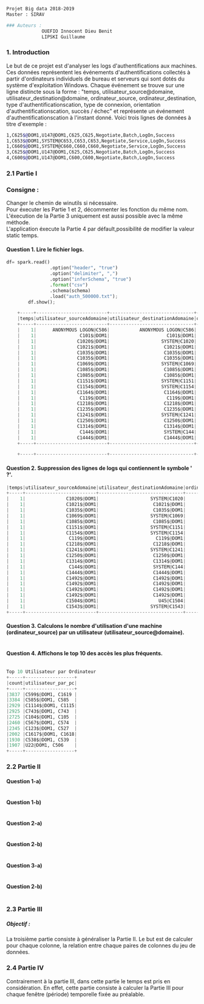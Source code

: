 ```bash
Projet Big data 2018-2019
Master : SIRAV
```
```````python
### Auteurs :
             OUEFIO Innocent Dieu Benit
             LIPSKI Guillaume
```````
### 1. Introduction
Le but de ce projet est d'analyser les logs d'authentifications aux machines. Ces données
représentent les événements d'authentifications collectés à partir d'ordinateurs individuels
de bureau et serveurs qui sont dotés du système d'exploitation Windows. Chaque événement se trouve sur une ligne distincte sous la forme : "temps, utilisateur_source@domaine, utilisateur_destination@domaine, ordinateur_source, ordinateur_destination, type d'authentificationscation, type de connexion, orientation d'authentificationscation, succès / échec" et représente un événement d'authentificationscation à l'instant donné.
Voici trois lignes de données à titre d'exemple :

````````bash
1,C625$@DOM1,U147@DOM1,C625,C625,Negotiate,Batch,LogOn,Success
1,C653$@DOM1,SYSTEM@C653,C653,C653,Negotiate,Service,LogOn,Success
1,C660$@DOM1,SYSTEM@C660,C660,C660,Negotiate,Service,LogOn,Success
3,C625$@DOM1,U147@DOM1,C625,C625,Negotiate,Batch,LogOn,Success
4,C600$@DOM1,U147@DOM1,C600,C600,Negotiate,Batch,LogOn,Success
````````
### 2.1 Partie I
### Consigne :
Changer le chemin de winutils si nécessaire.<br>
Pour éxecuter les Partie 1 et 2, décommenter les fonction du même nom.<br>
L'éxecution de la Partie 3 uniquement est aussi possible avec la même méthode.<br>
L'application éxecute la Partie 4 par défault,possibilité de modifier la valeur static temps.

#### Question 1. Lire le fichier logs.
``````````python
df= spark.read()
				.option("header", "true")
				.option("delimiter", ",")
				.option("inferSchema", "true")
				.format("csv")
				.schema(schema)
				.load("auth_500000.txt");
		df.show();

    +-----+--------------------------+-------------------------------+-----------------+----------------------+---------------------+-----------------+----------------------------+------------+
    |temps|utilisateur_sourceAdomaine|utilisateur_destinationAdomaine|ordinateur_source|ordinateur_destination|type_authentification|type_de_connexion|orientation_authentification|succes_echec|
    +-----+--------------------------+-------------------------------+-----------------+----------------------+---------------------+-----------------+----------------------------+------------+
    |    1|      ANONYMOUS LOGON@C586|           ANONYMOUS LOGON@C586|             C586|                  C586|                    ?|          Network|                      LogOff|     Success|
    |    1|                C101$@DOM1|                     C101$@DOM1|             C988|                  C988|                    ?|          Network|                      LogOff|     Success|
    |    1|               C1020$@DOM1|                   SYSTEM@C1020|            C1020|                 C1020|            Negotiate|          Service|                       LogOn|     Success|
    |    1|               C1021$@DOM1|                    C1021$@DOM1|            C1021|                  C625|             Kerberos|          Network|                       LogOn|     Success|
    |    1|               C1035$@DOM1|                    C1035$@DOM1|            C1035|                  C586|             Kerberos|          Network|                       LogOn|     Success|
    |    1|               C1035$@DOM1|                    C1035$@DOM1|             C586|                  C586|                    ?|          Network|                      LogOff|     Success|
    |    1|               C1069$@DOM1|                   SYSTEM@C1069|            C1069|                 C1069|            Negotiate|          Service|                       LogOn|     Success|
    |    1|               C1085$@DOM1|                    C1085$@DOM1|            C1085|                  C612|             Kerberos|          Network|                       LogOn|     Success|
    |    1|               C1085$@DOM1|                    C1085$@DOM1|             C612|                  C612|                    ?|          Network|                      LogOff|     Success|
    |    1|               C1151$@DOM1|                   SYSTEM@C1151|            C1151|                 C1151|            Negotiate|          Service|                       LogOn|     Success|
    |    1|               C1154$@DOM1|                   SYSTEM@C1154|            C1154|                 C1154|            Negotiate|          Service|                       LogOn|     Success|
    |    1|               C1164$@DOM1|                    C1164$@DOM1|             C625|                  C625|                    ?|          Network|                      LogOff|     Success|
    |    1|                C119$@DOM1|                     C119$@DOM1|             C119|                  C528|             Kerberos|          Network|                       LogOn|     Success|
    |    1|               C1218$@DOM1|                    C1218$@DOM1|            C1218|                  C529|             Kerberos|          Network|                       LogOn|     Success|
    |    1|               C1235$@DOM1|                    C1235$@DOM1|             C586|                  C586|                    ?|          Network|                      LogOff|     Success|
    |    1|               C1241$@DOM1|                   SYSTEM@C1241|            C1241|                 C1241|            Negotiate|          Service|                       LogOn|     Success|
    |    1|               C1250$@DOM1|                    C1250$@DOM1|            C1250|                  C586|             Kerberos|          Network|                       LogOn|     Success|
    |    1|               C1314$@DOM1|                    C1314$@DOM1|            C1314|                  C467|             Kerberos|          Network|                       LogOn|     Success|
    |    1|                C144$@DOM1|                    SYSTEM@C144|             C144|                  C144|            Negotiate|          Service|                       LogOn|     Success|
    |    1|               C1444$@DOM1|                    C1444$@DOM1|            C1444|                  C528|             Kerberos|          Network|                       LogOn|     Success|
    +-----+--------------------------+-------------------------------+-----------------+----------------------+---------------------+-----------------+----------------------------+------------+

    +-----+--------------------------+-------------------------------+-----------------+----------------------+---------------------+-----------------+----------------------------+------------+

````````````
#### Question 2. Suppression des lignes de logs qui contiennent le symbole ' ?'.
````````python
|temps|utilisateur_sourceAdomaine|utilisateur_destinationAdomaine|ordinateur_source|ordinateur_destination|type_authentification|type_de_connexion|orientation_authentification|succes_echec|
+-----+--------------------------+-------------------------------+-----------------+----------------------+---------------------+-----------------+----------------------------+------------+
|    1|               C1020$@DOM1|                   SYSTEM@C1020|            C1020|                 C1020|            Negotiate|          Service|                       LogOn|     Success|
|    1|               C1021$@DOM1|                    C1021$@DOM1|            C1021|                  C625|             Kerberos|          Network|                       LogOn|     Success|
|    1|               C1035$@DOM1|                    C1035$@DOM1|            C1035|                  C586|             Kerberos|          Network|                       LogOn|     Success|
|    1|               C1069$@DOM1|                   SYSTEM@C1069|            C1069|                 C1069|            Negotiate|          Service|                       LogOn|     Success|
|    1|               C1085$@DOM1|                    C1085$@DOM1|            C1085|                  C612|             Kerberos|          Network|                       LogOn|     Success|
|    1|               C1151$@DOM1|                   SYSTEM@C1151|            C1151|                 C1151|            Negotiate|          Service|                       LogOn|     Success|
|    1|               C1154$@DOM1|                   SYSTEM@C1154|            C1154|                 C1154|            Negotiate|          Service|                       LogOn|     Success|
|    1|                C119$@DOM1|                     C119$@DOM1|             C119|                  C528|             Kerberos|          Network|                       LogOn|     Success|
|    1|               C1218$@DOM1|                    C1218$@DOM1|            C1218|                  C529|             Kerberos|          Network|                       LogOn|     Success|
|    1|               C1241$@DOM1|                   SYSTEM@C1241|            C1241|                 C1241|            Negotiate|          Service|                       LogOn|     Success|
|    1|               C1250$@DOM1|                    C1250$@DOM1|            C1250|                  C586|             Kerberos|          Network|                       LogOn|     Success|
|    1|               C1314$@DOM1|                    C1314$@DOM1|            C1314|                  C467|             Kerberos|          Network|                       LogOn|     Success|
|    1|                C144$@DOM1|                    SYSTEM@C144|             C144|                  C144|            Negotiate|          Service|                       LogOn|     Success|
|    1|               C1444$@DOM1|                    C1444$@DOM1|            C1444|                  C528|             Kerberos|          Network|                       LogOn|     Success|
|    1|               C1492$@DOM1|                    C1492$@DOM1|            C1492|                  C467|             Kerberos|          Network|                       LogOn|     Success|
|    1|               C1492$@DOM1|                    C1492$@DOM1|            C1492|                  C528|             Kerberos|          Network|                       LogOn|     Success|
|    1|               C1492$@DOM1|                    C1492$@DOM1|            C1492|                  C586|             Kerberos|          Network|                       LogOn|     Success|
|    1|               C1492$@DOM1|                    C1492$@DOM1|            C1798|                 C1492|             Kerberos|          Network|                       LogOn|     Success|
|    1|               C1504$@DOM1|                      U45@C1504|            C1504|                 C1504|            Negotiate|            Batch|                       LogOn|     Success|
|    1|               C1543$@DOM1|                   SYSTEM@C1543|            C1543|                 C1543|            Negotiate|          Service|                       LogOn|     Success|
+-----+--------------------------+-------------------------------+-----------------+----------------------+---------------------+-----------------+----------------------------+------------+
````````

#### Question 3. Calculons le nombre d'utilisation d'une machine (ordinateur_source) par un utilisateur (utilisateur_source@domaine).
````````python
````````
#### Question 4. Affichons le top 10 des accès les plus fréquents.
````````python

Top 10 Utilisateur par Ordinateur
+-----+------------------+
|count|utilisateur_par_pc|
+-----+------------------+
|3837 |C599$@DOM1, C1619 |
|3384 |C585$@DOM1, C585  |
|2929 |C1114$@DOM1, C1115|
|2925 |C743$@DOM1, C743  |
|2725 |C104$@DOM1, C105  |
|2460 |C567$@DOM1, C574  |
|2345 |C123$@DOM1, C527  |
|2002 |C1617$@DOM1, C1618|
|1930 |C538$@DOM1, C539  |
|1907 |U22@DOM1, C506    |
+-----+------------------+
````````
###  2.2 Partie II
#### Question 1-a)
````````python
````````
#### Question 1-b)
````````python
````````
#### Question 2-a)
````````python
````````
#### Question 2-b)
````````python
````````
#### Question 3-a)
````````python
````````
#### Question 2-b)
````````python
````````
### 2.3 Partie III
##### Objectif :
La troisième partie consiste à généraliser la Partie II. Le but est de calculer pour chaque colonne, la relation entre chaque paires de colonnes du jeu de données.

### 2.4 Partie IV
Contrairement à la partie III, dans cette partie le temps est pris en considération. En effet, cette partie consiste à calculer la Partie III pour chaque fenêtre (période) temporelle fixée au préalable.
